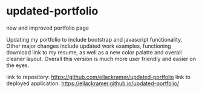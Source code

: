 # updated-portfolio
new and improved portfolio page 


Updating my portfolio to include bootstrap and javascript functionality. Other major changes include updated work examples, functioning download link to my resume, as well as a new color palatte and overall cleaner layout. Overall this version is much more user friendly and easier on the eyes. 

link to repository: https://github.com/ellackramer/updated-portfolio
link to deployed application: https://ellackramer.github.io/updated-portfolio/
